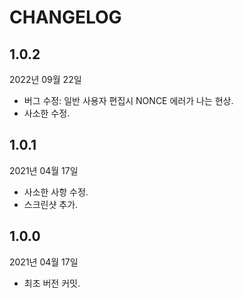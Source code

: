 # CHANGELOG
## 1.0.2
2022년 09월 22일

* 버그 수정: 일반 사용자 편집시 NONCE 에러가 나는 현상.
* 사소한 수정.


## 1.0.1
2021년 04월 17일

* 사소한 사항 수정.
* 스크린샷 추가.


## 1.0.0
2021년 04월 17일

* 최초 버전 커밋.
